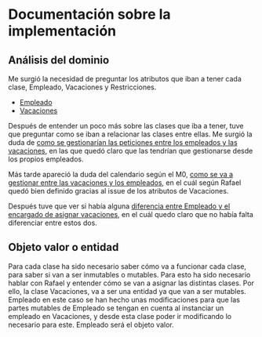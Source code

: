 # Documentación sobre la implementación
## Análisis del dominio
Me surgió la necesidad de preguntar los atributos que iban a tener cada clase, Empleado, Vacaciones y Restricciones. 
- [Empleado](https://github.com/RafaelT00/AutoIV/issues/10)
- [Vacaciones](https://github.com/RafaelT00/AutoIV/issues/11)

Después de entender un poco más sobre las clases que iba a tener, tuve que preguntar como se iban a relacionar las clases entre ellas. Me surgió la duda de [como se gestionarían las peticiones entre los empleados y las vacaciones](https://github.com/RafaelT00/AutoIV/issues/15), en las que quedó claro que las tendrían que gestionarse desde los propios empleados.

Más tarde apareció la duda del calendario según el M0, [como se va a gestionar entre las vacaciones y los empleados](https://github.com/RafaelT00/AutoIV/issues/16), en el cuál según Rafael quedó bien definido gracias al issue de los atributos de Vacaciones.

Después tuve que ver si había alguna [diferencia entre Empleado y el encargado de asignar vacaciones](https://github.com/RafaelT00/AutoIV/issues/17), en el cuál quedo claro que no había falta diferenciar entre estos dos.

## Objeto valor o entidad
Para cada clase ha sido necesario saber cómo va a funcionar cada clase, para saber si van a ser inmutables o mutables. Para esto ha sido necesario hablar con Rafael y entender cómo se van a asignar las distintas clases. Por ello, la clase Vacaciones, va a ser una entidad ya que van a ser mutables. Empleado en este caso se han hecho unas modificaciones para que las partes mutables de Empleado se tengan en cuenta al instanciar un empleado en Vacaciones, y desde esta clase poder ir modificando lo necesario para este. Empleado será el objeto valor.
